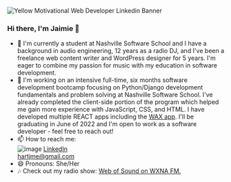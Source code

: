 ![Yellow Motivational Web Developer Linkedin Banner](https://user-images.githubusercontent.com/96555058/161574437-e37e2e52-7910-42eb-ae84-4e0aa07fc8de.png)

### Hi there, I'm Jaimie 👋

- 🔭  I'm currently a student at Nashville Software School and I have a background in audio engineering, 12 years as a radio DJ, and I've been a freelance web content writer and WordPress designer for 5 years. I'm eager to combine my passion for music with my education in software development.
- 🌱 I'm working on an intensive full-time, six months software development bootcamp focusing on Python/Django development fundamentals and problem solving at Nashville Software School. I've already completed the client-side portion of the program which helped me gain more experience with JavaScript, CSS, and HTML. I have developed multiple REACT apps including the [WAX app](https://github.com/jmehart/wax). I'll be graduating in June of 2022 and I'm open to work as a software developer - feel free to reach out! 
- 📫 How to reach me: <br>![image](https://user-images.githubusercontent.com/96555058/161594918-3df8ea43-39f8-49fe-a28e-dfdd985a1ad6.png)
[LinkedIn](https://www.linkedin.com/in/jaimieehart/)<br>hartjme@gmail.com
- 😄 Pronouns: She/Her
- 🎶 Check out my radio show: [Web of Sound on WXNA FM.](https://www.wxnafm.org/shows/web-of-sound)

